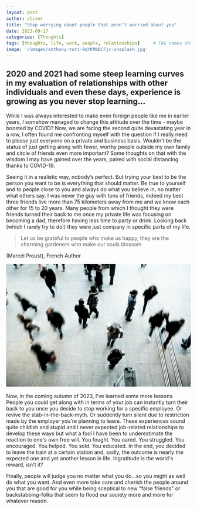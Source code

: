```yaml
---
layout: post
author: oliver
title: "Stop worrying about people that aren’t worried about you"
date: 2023-09-17
categories: [Thoughts]
tags: [thoughts, life, work, people, relationships]     # TAG names should always be lowercase
image: '/images/anthony-tori-9qYKMbBCFjc-unsplash.jpg'
---
```


## 2020 and 2021 had some steep learning curves in my evaluation of relationships with other individuals and even these days, experience is growing as you never stop learning...

While I was always interested to make even foreign people like me in earlier years, I somehow managed to change this attitude over the time - maybe boosted by COVID? Now, we are facing the second quite devastating year in a row, I often found me confronting myself with the question if I really need to please just everyone on a private and business basis. Wouldn’t be the status of just getting along with fewer, worthy people outside my own family and circle of friends even more important? Some thoughts on that with the wisdom I may have gained over the years, paired with social distancing thanks to COVID-19.

Seeing it in a realistic way, nobody’s perfect. But trying your best to be the person you want to be is everything that should matter. Be true to yourself and to people close to you and always do what you believe in, no matter what others say. I was never the guy with tons of friends, indeed my best three friends live more than 75 kilometers away from me and we know each other for 15 to 20 years. Many people from which I thought they were friends turned their back to me once my private life was focusing on becoming a dad, therefore having less time to party or drink. Looking back (which I rarely try to do!) they were just company in specific parts of my life. 

> Let us be grateful to people who make us happy, they are the charming gardeners who make our souls blossom.

 (Marcel Proust), French Author
 
 ![Photo by Timon Studler / Unsplash](../images/timon-studler-ABGaVhJxwDQ-unsplash.jpg)

Now, in the coming autumn of 2023, I've learned some more lessons. People you could get along with in terms of your job can instantly turn their back to you once you decide to stop working for a specific employee. Or revive the stab-in-the-back-myth. Or suddently turn silent due to restriction made by the employer you're planning to leave. These experiences sound quite childish and stupid and I never expected job-related relationships to develop these ways but what a fool I have been to underestimate the reaction to one's own free will. You fought. You oared. You struggled. You encouraged. You helped. You sold. You educated. In the end, you decided to leave the train at a certain station and, sadly, the outcome is nearly the expected one and yet another lesson in life. Ingratitude is the world's reward, isn't it?

Finally, people will judge you no matter what you do…so you might as well do what you want. And even more take care and cherish the people around you that are good for you while being sceptical to new "false friends" or backstabbing-folks that seem to flood our society more and more for whatever reason.